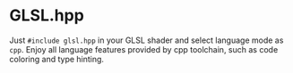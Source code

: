 # GLSL.hpp

Just `#include glsl.hpp` in your GLSL shader and select language mode as `cpp`. Enjoy all language features provided by cpp toolchain, such as code coloring and type hinting.